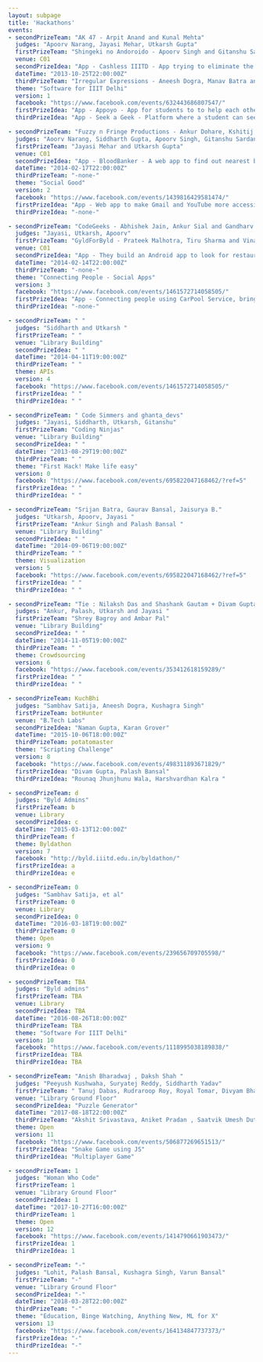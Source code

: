 ```yaml
---
layout: subpage
title: 'Hackathons'
events:
- secondPrizeTeam: "AK 47 - Arpit Anand and Kunal Mehta"
  judges: "Apoorv Narang, Jayasi Mehar, Utkarsh Gupta"
  firstPrizeTeam: "Shingeki no Andoroido - Apoorv Singh and Gitanshu Sardana"
  venue: C01
  secondPrizeIdea: "App - Cashless IIITD - App trying to eliminate the need of cash from places like Mess, Cafeteria etc. in IIITD. They created two Android apps- a buyer and a vendor app for secure payments through QR codes along with a cloud backend using Parse"
  dateTime: "2013-10-25T22:00:00Z"
  thirdPrizeTeam: "Irregular Expressions - Aneesh Dogra, Manav Batra and Tushar Gupta - All first years!"
  theme: "Software for IIIT Delhi"
  version: 1
  facebook: "https://www.facebook.com/events/632443686807547/"
  firstPrizeIdea: "App - Appoyo - App for students to to help each other out in sharing food orders, resources, lost n found and more. They created an Android app with a Ruby on Rails server with implementation of Google authentication, a secure API and Android push notifications."
  thirdPrizeIdea: "App - Seek a Geek - Platform where a student can seek help from someone else who has prior knowledge of a topic or subject. Wanted geeks to meet and learn through physical meetings. They created a Python web app using Google App Engine with frontend in HTML. Many advanced features were implemented in an easy way for setting up classes with each other."

- secondPrizeTeam: "Fuzzy n Fringe Productions - Ankur Dohare, Kshitij Jain and Magus Verma"
  judges: "Aoorv Narang, Siddharth Gupta, Apoorv Singh, Gitanshu Sardana"
  firstPrizeTeam: "Jayasi Mehar and Utkarsh Gupta"
  venue: C01
  secondPrizeIdea: "App - BloodBanker - A web app to find out nearest blood donors and post requirements for blood. They created a Ruby on Rails web app in which donors and those in need of blood could find each other on a Google Map to get in touch."
  dateTime: "2014-02-17T22:00:00Z"
  thirdPrizeTeam: "-none-"
  theme: "Social Good"
  version: 2
  facebook: "https://www.facebook.com/events/1439816429581474/"
  firstPrizeIdea: "App - Web app to make Gmail and YouTube more accessible for the blind and deaf. They created an Ruby on Rails web app which parsed Gmail's atom feed to read aloud email to blind people. They also implemented a Python script which they called from their Rails app to extract audio from YouTube videos, convert it to text with Google's speech engine and then display sign language for that text."
  thirdPrizeIdea: "-none-"

- secondPrizeTeam: "CodeGeeks - Abhishek Jain, Ankur Sial and Gandharv Kapoor"
  judges: "Jayasi, Utkarsh, Apoorv"
  firstPrizeTeam: "GyldForByld - Prateek Malhotra, Tiru Sharma and Vinayak Shukl"
  venue: C01
  secondPrizeIdea: "App - They build an Android app to look for restaurants approximately equidistant from all friends using the app on a map."
  dateTime: "2014-02-14T22:00:00Z"
  thirdPrizeTeam: "-none-"
  theme: "Connecting People - Social Apps"
  version: 3
  facebook: "https://www.facebook.com/events/1461572714058505/"
  firstPrizeIdea: "App - Connecting people using CarPool Service, bringing people together all over the city to save fuel and reduce pollution too. . They build a Django web app to find people travelling near you who share a common destination or even part of the route."
  thirdPrizeIdea: "-none-"

- secondPrizeTeam: " "
  judges: "Siddharth and Utkarsh "
  firstPrizeTeam: " "
  venue: "Library Building"
  secondPrizeIdea: " "
  dateTime: "2014-04-11T19:00:00Z"
  thirdPrizeTeam: " "
  theme: APIs
  version: 4
  facebook: "https://www.facebook.com/events/1461572714058505/"
  firstPrizeIdea: " "
  thirdPrizeIdea: " "

- secondPrizeTeam: " Code Simmers and ghanta_devs"
  judges: "Jayasi, Siddharth, Utkarsh, Gitanshu"
  firstPrizeTeam: "Coding Ninjas"
  venue: "Library Building"
  secondPrizeIdea: " "
  dateTime: "2013-08-29T19:00:00Z"
  thirdPrizeTeam: " "
  theme: "First Hack! Make life easy"
  version: 0
  facebook: "https://www.facebook.com/events/695822047168462/?ref=5"
  firstPrizeIdea: " "
  thirdPrizeIdea: " "

- secondPrizeTeam: "Srijan Batra, Gaurav Bansal, Jaisurya B."
  judges: "Utkarsh, Apoorv, Jayasi "
  firstPrizeTeam: "Ankur Singh and Palash Bansal "
  venue: "Library Building"
  secondPrizeIdea: " "
  dateTime: "2014-09-06T19:00:00Z"
  thirdPrizeTeam: " "
  theme: Visualization
  version: 5
  facebook: "https://www.facebook.com/events/695822047168462/?ref=5"
  firstPrizeIdea: " "
  thirdPrizeIdea: " "

- secondPrizeTeam: "Tie : Nilaksh Das and Shashank Gautam + Divam Gupta, Gautam Gupta and Harshvardhan Kalra"
  judges: "Ankur, Palash, Utkarsh and Jayasi "
  firstPrizeTeam: "Shrey Bagroy and Ambar Pal"
  venue: "Library Building"
  secondPrizeIdea: " "
  dateTime: "2014-11-05T19:00:00Z"
  thirdPrizeTeam: " "
  theme: Crowdsourcing
  version: 6
  facebook: "https://www.facebook.com/events/353412618159289/"
  firstPrizeIdea: " "
  thirdPrizeIdea: " "

- secondPrizeTeam: KuchBhi
  judges: "Sambhav Satija, Aneesh Dogra, Kushagra Singh"
  firstPrizeTeam: botHunter
  venue: "B.Tech Labs"
  secondPrizeIdea: "Naman Gupta, Karan Grover"
  dateTime: "2015-10-06T18:00:00Z"
  thirdPrizeTeam: potatomaster
  theme: "Scripting Challenge"
  version: 8
  facebook: "https://www.facebook.com/events/498311893671829/"
  firstPrizeIdea: "Divam Gupta, Palash Bansal"
  thirdPrizeIdea: "Rounaq Jhunjhunu Wala, Harshvardhan Kalra "

- secondPrizeTeam: d
  judges: "Byld Admins"
  firstPrizeTeam: b
  venue: Library
  secondPrizeIdea: c
  dateTime: "2015-03-13T12:00:00Z"
  thirdPrizeTeam: f
  theme: Byldathon
  version: 7
  facebook: "http://byld.iiitd.edu.in/byldathon/"
  firstPrizeIdea: a
  thirdPrizeIdea: e

- secondPrizeTeam: 0
  judges: "Sambhav Satija, et al"
  firstPrizeTeam: 0
  venue: Library
  secondPrizeIdea: 0
  dateTime: "2016-03-18T19:00:00Z"
  thirdPrizeTeam: 0
  theme: Open
  version: 9
  facebook: "https://www.facebook.com/events/239656709705598/"
  firstPrizeIdea: 0
  thirdPrizeIdea: 0

- secondPrizeTeam: TBA
  judges: "Byld admins"
  firstPrizeTeam: TBA
  venue: Library
  secondPrizeIdea: TBA
  dateTime: "2016-08-26T18:00:00Z"
  thirdPrizeTeam: TBA
  theme: "Software For IIIT Delhi"
  version: 10
  facebook: "https://www.facebook.com/events/1118995038189838/"
  firstPrizeIdea: TBA
  thirdPrizeIdea: TBA

- secondPrizeTeam: "Anish Bharadwaj , Daksh Shah "
  judges: "Peeyush Kushwaha, Suryatej Reddy, Siddharth Yadav"
  firstPrizeTeam: " Tanuj Dabas, Rudraroop Roy, Royal Tomar, Divyam Bhagchandani "
  venue: "Library Ground Floor"
  secondPrizeIdea: "Puzzle Generator"
  dateTime: "2017-08-18T22:00:00Z"
  thirdPrizeTeam: "Akshit Srivastava, Aniket Pradan , Saatvik Umesh Dutt"
  theme: Open
  version: 11
  facebook: "https://www.facebook.com/events/506877269651513/"
  firstPrizeIdea: "Snake Game using JS"
  thirdPrizeIdea: "Multiplayer Game"

- secondPrizeTeam: 1
  judges: "Woman Who Code"
  firstPrizeTeam: 1
  venue: "Library Ground Floor"
  secondPrizeIdea: 1
  dateTime: "2017-10-27T16:00:00Z"
  thirdPrizeTeam: 1
  theme: Open
  version: 12
  facebook: "https://www.facebook.com/events/1414790661903473/"
  firstPrizeIdea: 1
  thirdPrizeIdea: 1

- secondPrizeTeam: "-"
  judges: "Lohit, Palash Bansal, Kushagra Singh, Varun Bansal"
  firstPrizeTeam: "-"
  venue: "Library Ground Floor"
  secondPrizeIdea: "-"
  dateTime: "2018-03-28T22:00:00Z"
  thirdPrizeTeam: "-"
  theme: "Education, Binge Watching, Anything New, ML for X"
  version: 13
  facebook: "https://www.facebook.com/events/164134847737373/"
  firstPrizeIdea: "-"
  thirdPrizeIdea: "-"
---
```

